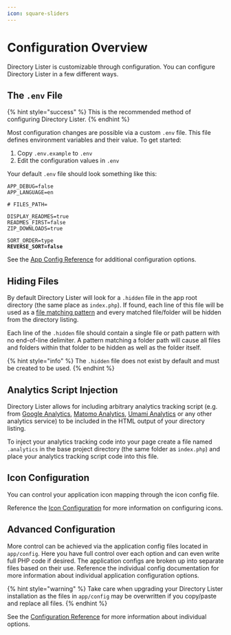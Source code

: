 ```yaml
---
icon: square-sliders
---
```


# Configuration Overview

Directory Lister is customizable through configuration. You can configure Directory Lister in a few different ways.

## The `.env` File

{% hint style="success" %}
This is the recommended method of configuring Directory Lister.
{% endhint %}

Most configuration changes are possible via a custom `.env` file. This file defines environment variables and their value. To get started:

1. Copy `.env.example` to `.env`
2. Edit the configuration values in `.env`

Your default `.env` file should look something like this:

<pre><code>APP_DEBUG=false
APP_LANGUAGE=en

# FILES_PATH=

DISPLAY_READMES=true
READMES_FIRST=false
ZIP_DOWNLOADS=true

SORT_ORDER=type
<strong>REVERSE_SORT=false
</strong></code></pre>

See the [App Config Reference](../configuration-reference.md) for additional configuration options.

## Hiding Files

By default Directory Lister will look for a `.hidden` file in the app root directory (the same place as `index.php`). If found, each line of this file will be used as a [file matching pattern](file-matching-patterns.md) and every matched file/folder will be hidden from the directory listing.

Each line of the `.hidden` file should contain a single file or path pattern with no end-of-line delimiter. A pattern matching a folder path will cause all files and folders within that folder to be hidden as well as the folder itself.

{% hint style="info" %}
The `.hidden` file does not exist by default and must be created to be used.
{% endhint %}

## Analytics Script Injection

Directory Lister allows for including arbitrary analytics tracking script (e.g. from [Google Analytics](https://analytics.google.com), [Matomo Analytics](https://matomo.org/), [Umami Analytics](https://umami.is/) or any other analytics service) to be included in the HTML output of your directory listing.

To inject your analytics tracking code into your page create a file named `.analytics` in the base project directory (the same folder as `index.php`) and place your analytics tracking script code into this file.

## Icon Configuration

You can control your application icon mapping through the icon config file.

Reference the [Icon Configuration](./#icon-configuration) for more information on configuring icons.

## Advanced Configuration

More control can be achieved via the application config files located in `app/config`. Here you have full control over each option and can even write full PHP code if desired. The application configs are broken up into separate files based on their use. Reference the individual config documentation for more information about individual application configuration options.

{% hint style="warning" %}
Take care when upgrading your Directory Lister installation as the files in `app/config` may be overwritten if you copy/paste and replace all files.
{% endhint %}

See the [Configuration Reference](../configuration-reference.md) for more information about individual options.
